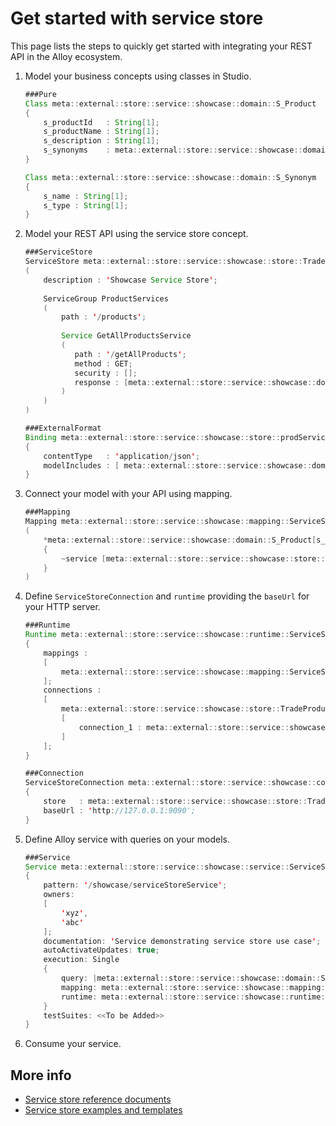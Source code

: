 # Get started with service store

This page lists the steps to quickly get started with integrating your REST API in the Alloy ecosystem.

1. Model your business concepts using classes in Studio.

    ```java
    ###Pure
    Class meta::external::store::service::showcase::domain::S_Product
    {
        s_productId   : String[1];
        s_productName : String[1];
        s_description : String[1];
        s_synonyms    : meta::external::store::service::showcase::domain::S_Synonym[*];
    }
    
    Class meta::external::store::service::showcase::domain::S_Synonym
    {
        s_name : String[1];
        s_type : String[1];
    }
    ```

2. Model your REST API using the service store concept.

    ```java
    ###ServiceStore
    ServiceStore meta::external::store::service::showcase::store::TradeProductServiceStore
    (
        description : 'Showcase Service Store';
        
        ServiceGroup ProductServices
        (
            path : '/products';
        
            Service GetAllProductsService
            (
               path : '/getAllProducts';
               method : GET;
               security : [];
               response : [meta::external::store::service::showcase::domain::S_Product <- meta::external::store::service::showcase::store::prodServiceStoreSchemaBinding];
            )
        )
    )

    ###ExternalFormat
    Binding meta::external::store::service::showcase::store::prodServiceStoreSchemaBinding
    {
        contentType   : 'application/json';
        modelIncludes : [ meta::external::store::service::showcase::domain::S_Product, meta::external::store::service::showcase::domain::S_Synonym ];
    }
    ```

3. Connect your model with your API using mapping.

    ```java
    ###Mapping
    Mapping meta::external::store::service::showcase::mapping::ServiceStoreMapping
    (
        *meta::external::store::service::showcase::domain::S_Product[s_prod_set]: ServiceStore
        {
            ~service [meta::external::store::service::showcase::store::TradeProductServiceStore] ProductServices.GetAllProductsService
        }
    )
    ```

4. Define `ServiceStoreConnection` and `runtime` providing the `baseUrl` for your HTTP server.

    ```java
    ###Runtime
    Runtime meta::external::store::service::showcase::runtime::ServiceStoreRuntime
    {
        mappings :
        [
            meta::external::store::service::showcase::mapping::ServiceStoreMapping
        ];
        connections :
        [
            meta::external::store::service::showcase::store::TradeProductServiceStore :
            [
                connection_1 : meta::external::store::service::showcase::connection::serviceStoreConnection
            ]
        ];
    }
    
    ###Connection
    ServiceStoreConnection meta::external::store::service::showcase::connection::serviceStoreConnection
    {
        store   : meta::external::store::service::showcase::store::TradeProductServiceStore;
        baseUrl : 'http://127.0.0.1:9090';
    }
    ```

5. Define Alloy service with queries on your models.

    ```java
    ###Service
    Service meta::external::store::service::showcase::service::ServiceStoreShowcase
    {
        pattern: '/showcase/serviceStoreService';
        owners:
        [
            'xyz',
            'abc'
        ];
        documentation: 'Service demonstrating service store use case';
        autoActivateUpdates: true;
        execution: Single
        {
            query: |meta::external::store::service::showcase::domain::S_Product.all()->graphFetch(#{meta::external::store::service::showcase::domain::S_Product {s_productId,s_productName,s_description,s_synonyms {s_name, s_type}}}#)->serialize(#{meta::external::store::service::showcase::domain::S_Product {s_productId,s_productName,s_description,s_synonyms {s_name, s_type}}}#);
            mapping: meta::external::store::service::showcase::mapping::ServiceStoreMapping;
            runtime: meta::external::store::service::showcase::runtime::ServiceStoreRuntime;
        }
        testSuites: <<To be Added>>
    }
    ```

6. Consume your service.

## More info

- [Service store reference documents](./service-store.md)
- [Service store examples and templates](./service-store-examples-templates.md)
